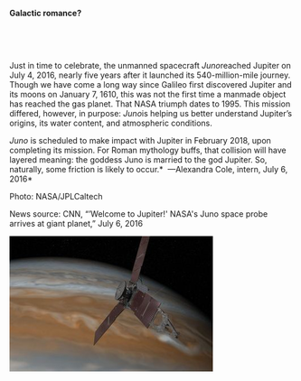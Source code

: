 **Galactic romance?**

 

 

Just in time to celebrate, the unmanned spacecraft *Juno*reached Jupiter on July 4, 2016, nearly five years after it launched its 540-million-mile journey. Though we have come a long way since Galileo first discovered Jupiter and its moons on January 7, 1610, this was not the first time a manmade object has reached the gas planet. That NASA triumph dates to 1995. This mission differed, however, in purpose: *Juno*is helping us better understand Jupiter’s origins, its water content, and atmospheric conditions. 

*Juno* is scheduled to make impact with Jupiter in February 2018, upon completing its mission. For Roman mythology buffs, that collision will have layered meaning: the goddess Juno is married to the god Jupiter. So, naturally, some friction is likely to occur.*  —A​lexandra Cole, intern, July 6, 2016*  

Photo: N​ASA/JPL­Caltech

News source: CNN, “’​Welcome to Jupiter!' NASA's Juno space probe arrives at giant planet,” J​uly 6, 2016

![](../images/16-7-6_2013.19_JunoEDIT-1.jpeg)

